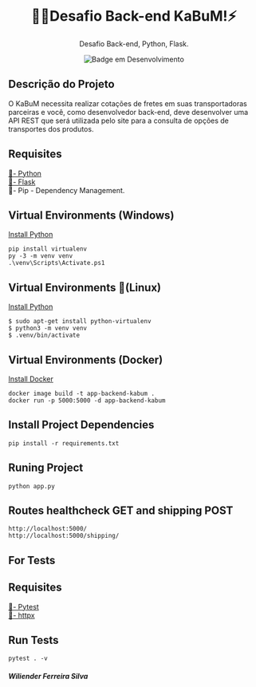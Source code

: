 <h1 align="center">🐱‍👤Desafio Back-end KaBuM!⚡</h1>
<div align="center">
    Desafio Back-end, Python, Flask.
</div>
<div align="center">

  ![Badge em Desenvolvimento](http://img.shields.io/static/v1?label=STATUS&message=EM_ANDAMENTO&color=GREEN&style=for-the-badge)
</div>

<h2> Descrição do Projeto </h2>

O KaBuM necessita realizar cotações de fretes em suas transportadoras parceiras e você, como desenvolvedor back-end, deve desenvolver uma API REST que será utilizada pelo site para a consulta de opções de transportes dos produtos.

<div>
    <h2> Requisites </h2>
    <a target="_blank" href="https://www.python.org/downloads/">📌- Python  <br></a>
    <a target="_blank" href="https://flask-restplus.readthedocs.io/en/stable/">📌- Flask   <br></a>
    <a>📌- Pip - Dependency Management.   <br></a>
</div>

<div>
    <h2>Virtual Environments (Windows)</h2>
    <a target="_blank" href="https://www.python.org/downloads/windows/">Install Python<br></a>
</div>

```
pip install virtualenv
py -3 -m venv venv
.\venv\Scripts\Activate.ps1
```

<div>
    <h2>Virtual Environments 🐧(Linux)</h2>
    <a target="_blank" href="https://www.python.org/downloads/">Install Python<br></a>
</div>

```
$ sudo apt-get install python-virtualenv
$ python3 -m venv venv
$ .venv/bin/activate
```

<div>
    <h2>Virtual Environments (Docker)</h2>
    <a target="_blank" href="https://www.docker.com/">Install Docker<br></a>
</div>

```
docker image build -t app-backend-kabum .
docker run -p 5000:5000 -d app-backend-kabum
```

<div>
    <h2>Install Project Dependencies</h2>

```
pip install -r requirements.txt
```

</div>

<div>
    <h2>Runing Project</h2>

```
python app.py
``` 

</div>

<div>
    <h2>Routes healthcheck GET and shipping POST</h2>

```
http://localhost:5000/
http://localhost:5000/shipping/
```

</div>

<div>
    <h2>For Tests</h2>

<div>
    <h2> Requisites </h2>
    <a target="_blank" href="https://docs.pytest.org/en/7.1.x/getting-started.html">📌- Pytest  <br></a>
    <a target="_blank" href="https://www.python-httpx.org/quickstart/">📌- httpx   <br></a>
</div>

<div>
    <h2>Run Tests</h2>

```
pytest . -v
``` 

</div>

<div>
  <h5>Wiliender Ferreira Silva</h5>
</div>

